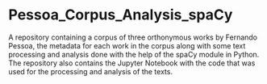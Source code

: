 # Pessoa_Corpus_Analysis_spaCy
A repository containing a corpus of three orthonymous works by Fernando Pessoa, the metadata for each work in the corpus along with some text processing and analysis done with the help of the spaCy module in Python. The repository also contains the Jupyter Notebook with the code that was used for the processing and analysis of the texts.
